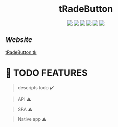 <div align='center'>
    <h1><b>tRadeButton</b></h1>
    <img src='https://img.shields.io/badge/Python-3.8-blue'></img>
    <img src='https://img.shields.io/badge/Django-3-green'></img>
    <img src='https://img.shields.io/badge/Django REST Framework-3.12.x-red'></img>
    <img src='https://img.shields.io/badge/React-16.13.x-blue'></img>
    <img src='https://img.shields.io/badge/React Native-0.63-blue'></img>
    <img src='https://img.shields.io/github/license/Mika-IO/tRadeButton'></img>
    
</div>

## *Website*

[tRadeButton.tk](https://www.tradebutton.tk/)


# :pushpin: **TODO FEATURES** 

> descripts todo :heavy_check_mark:

> API :warning:

> SPA :warning:

> Native app :warning:

